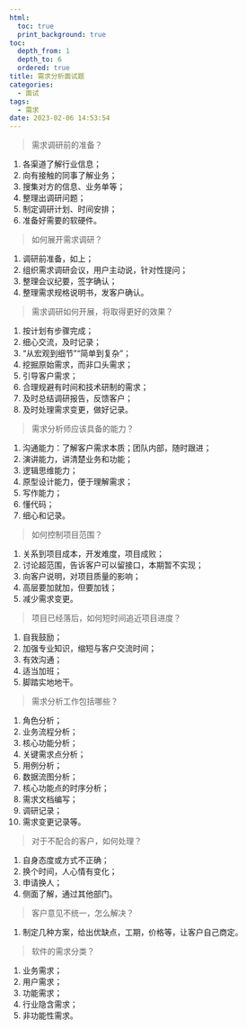 ```yaml
---
html:
  toc: true
  print_background: true
toc:
  depth_from: 1
  depth_to: 6
  ordered: true
title: 需求分析面试题
categories:
  - 面试
tags:
  - 需求
date: 2023-02-06 14:53:54
---
```

<!-- @import "[TOC]" {cmd="toc" depthFrom=1 depthTo=6 orderedList=true} -->
<!-- code_chunk_output -->



<!-- /code_chunk_output -->
>需求调研前的准备？

1. 各渠道了解行业信息；
2. 向有接触的同事了解业务；
3. 搜集对方的信息、业务单等；
4. 整理出调研问题；
5. 制定调研计划、时间安排；
6. 准备好需要的软硬件。

>如何展开需求调研？

1. 调研前准备，如上；
2. 组织需求调研会议，用户主动说，针对性提问；
3. 整理会议纪要，签字确认；
4. 整理需求规格说明书，发客户确认。

>需求调研如何开展，将取得更好的效果？

1. 按计划有步骤完成；
2. 细心交流，及时记录；
3. “从宏观到细节”“简单到复杂”；
4. 挖掘原始需求，而非口头需求；
5. 引导客户需求；
6. 合理规避有时间和技术研制的需求；
7. 及时总结调研报告，反馈客户；
8. 及时处理需求变更，做好记录。

>需求分析师应该具备的能力？

1. 沟通能力：了解客户需求本质；团队内部，随时跟进；
2. 演讲能力，讲清楚业务和功能；
3. 逻辑思维能力；
4. 原型设计能力，便于理解需求；
5. 写作能力；
6. 懂代码；
7. 细心和记录。

>如何控制项目范围？

1. 关系到项目成本，开发难度，项目成败；
2. 讨论超范围，告诉客户可以留接口，本期暂不实现；
3. 向客户说明，对项目质量的影响；
4. 高层要加就加，但要加钱；
5. 减少需求变更。

>项目已经落后，如何短时间追近项目进度？

1. 自我鼓励；
2. 加强专业知识，缩短与客户交流时间；
3. 有效沟通；
4. 适当加班；
5. 脚踏实地地干。

>需求分析工作包括哪些？

1. 角色分析；
2. 业务流程分析；
3. 核心功能分析；
4. 关键需求点分析；
5. 用例分析；
6. 数据流图分析；
7. 核心功能点的时序分析；
8. 需求文档编写；
9. 调研记录；
10. 需求变更记录等。

>对于不配合的客户，如何处理？

1. 自身态度或方式不正确；
2. 换个时间，人心情有变化；
3. 申请换人；
4. 侧面了解，通过其他部门。

>客户意见不统一，怎么解决？

1. 制定几种方案，给出优缺点，工期，价格等，让客户自己商定。

>软件的需求分类？

1. 业务需求；
2. 用户需求；
3. 功能需求；
4. 行业隐含需求；
5. 非功能性需求。